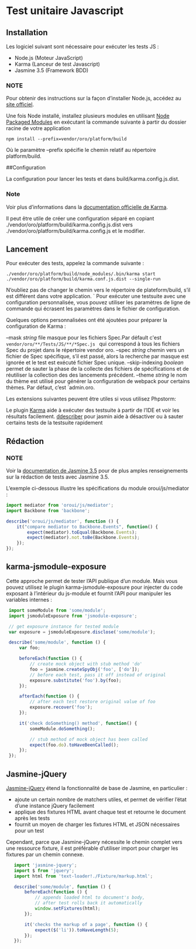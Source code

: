 # Test unitaire Javascript
## Installation
Les logiciel suivant sont nécessaire pour exécuter les tests JS :

- Node.js (Moteur JavaScript)
- Karma (Lanceur de test Javascript)
- Jasmine 3.5 (Framework BDD)

### NOTE
Pour obtenir des instructions sur la façon d’installer Node.js, accédez au [site officiel](https://nodejs.org/en/download/).

Une fois Node installé, installez plusieurs modules en utilisant [Node Packaged Modules](https://npmjs.org/) en exécutant la commande suivante à partir du dossier racine de votre application

`npm install --prefix=vendor/oro/platform/build`

Où le paramètre –prefix spécifie le chemin relatif au répertoire platform/build.

##Configuration

La configuration pour lancer les tests et dans build/karma.config.js.dist.

### Note 
Voir plus d’informations dans la [documentation officielle de Karma](http://karma-runner.github.io/4.0/config/configuration-file.html).

Il peut être utile de créer une configuration séparé en copiant ./vendor/oro/platform/build/karma.config.js.dist vers ./vendor/oro/platform/build/karma.config.js et le modifier.

## Lancement

Pour exécuter des tests, appelez la commande suivante :

`./vendor/oro/platform/build/node_modules/.bin/karma start ./vendor/oro/platform/build/karma.conf.js.dist --single-run`

N’oubliez pas de changer le chemin vers le répertoire de plateform/build, s’il est différent dans votre application.
`
Pour exécuter une testsuite avec une configuration personnalisée, vous pouvez utiliser les paramètres de ligne de commande qui écrasent les paramètres dans le fichier de configuration.

Quelques options personnalisées ont été ajoutées pour préparer la configuration de Karma :

–mask _string_ file masque pour les fichiers Spec.Par défault c'est `vendor/oro/**/Tests/JS/**/*Spec.js ` qui correspond à tous les fichiers Spec du projet dans le répertoire vendor oro.
–spec _string_ chemin vers un fichier de Spec spécifique, s’il est passé, alors la recherche par masque est ignorée et le test est exécuté fichier Spec unique.
–skip-indexing _boolean_ permet de sauter la phase de la collecte des fichiers de spécifications et de réutiliser la collection des des lancements précédent.
–theme _string_ le nom du thème est utilisé pour générer la configuration de webpack pour certains thèmes. Par défaut, c’est `admin.oro.

Les extensions suivantes peuvent être utiles si vous utilisez Phpstorm:

Le plugin [Karma](https://plugins.jetbrains.com/plugin/7287-karma) aide à exécuter des testsuite à partir de l’IDE et voir les résultats facilement.
[ddescriber](https://plugins.jetbrains.com/plugin/7233-ddescriber-for-jasmine) pour jasmin aide à désactiver ou à sauter certains tests de la testsuite rapidement

## Rédaction

### NOTE

Voir la [documentation de Jasmine 3.5](https://jasmine.github.io/api/3.5/global) pour de plus amples renseignements sur la rédaction de tests avec Jasmine 3.5.

L’exemple ci-dessous illustre les spécifications du module oroui/js/mediator :

````javascript
import mediator from 'oroui/js/mediator';
import Backbone from 'backbone';

describe('oroui/js/mediator', function () {
    it("compare mediator to Backbone.Events", function() {
        expect(mediator).toEqual(Backbone.Events);
        expect(mediator).not.toBe(Backbone.Events);
    });
});
````

## karma-jsmodule-exposure

Cette approche permet de tester l’API publique d’un module.
Mais vous pouvez utilisez le plugin karma-jsmodule-exposure pour injecter du code exposant à l’intérieur
du js-module et fournit l’API pour manipuler les variables internes :

````javascript
 import someModule from 'some/module';
 import jsmoduleExposure from 'jsmodule-exposure';

 // get exposure instance for tested module
 var exposure = jsmoduleExposure.disclose('some/module');

 describe('some/module', function () {
     var foo;

     beforeEach(function () {
         // create mock object with stub method 'do'
         foo = jasmine.createSpyObj('foo', ['do']);
         // before each test, pass it off instead of original
         exposure.substitute('foo').by(foo);
     });

     afterEach(function () {
         // after each test restore original value of foo
         exposure.recover('foo');
     });

     it('check doSomething() method', function() {
         someModule.doSomething();

         // stub method of mock object has been called
         expect(foo.do).toHaveBeenCalled();
     });
 });
````

## Jasmine-jQuery

[Jasmine-jQuery](https://github.com/velesin/jasmine-jquery) étend la fonctionnalité de base de Jasmine, en particulier :

- ajoute un certain nombre de matchers utiles, et permet de vérifier l’état d’une instance jQuery facilement
- applique des fixtures HTML avant chaque test et retourne le document après les tests
- fournit un moyen de charger les fixtures HTML et JSON nécessaires pour un test

Cependant, parce que Jasmine-jQuery nécessite le chemin complet vers une ressource fixture, il est préférable d’utiliser import pour charger les fixtures par un chemin connexe.

````javascript
   import 'jasmine-jquery';
   import $ from 'jquery';
   import html from 'text-loader!./Fixture/markup.html';

   describe('some/module', function () {
       beforeEach(function () {
           // appends loaded html to document's body,
           // after test rolls back it automatically
           window.setFixtures(html);
       });

       it('checks the markup of a page', function () {
           expect($('li')).toHaveLength(5);
       });
   });
````
